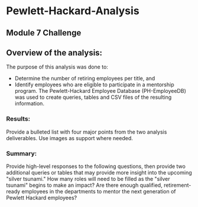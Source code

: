 # Pewlett-Hackard-Analysis
## Module 7 Challenge 

## Overview of the analysis: 
The purpose of this analysis was done to:
- Determine the number of retiring employees per title, and 
- Identify employees who are eligible to participate in a mentorship program.
The Pewlett-Hackard Employee Database (PH-EmployeeDB) was used to create queries, tables and CSV files of the resulting information.  
### Results: 
Provide a bulleted list with four major points from the two analysis deliverables. Use images as support where needed.
### Summary: 
Provide high-level responses to the following questions, then provide two additional queries or tables that may provide more insight into the upcoming "silver tsunami."
How many roles will need to be filled as the "silver tsunami" begins to make an impact?
Are there enough qualified, retirement-ready employees in the departments to mentor the next generation of Pewlett Hackard employees?
